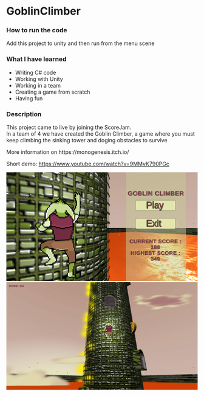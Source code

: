 # GoblinClimber

<h3>How to run the code</h3>

<p>Add this project to unity and then run from the menu scene</p>

<h3>What I have learned</h3>

<ul>
<li>Writing C# code</li>
<li>Working with Unity</li>
<li>Working in a team</li>
<li>Creating a game from scratch</li>
<li>Having fun</li>
</ul>

<h3>Description</h3>

<p>This project came to live by joining the ScoreJam.<br>
In a team of 4 we have created the Goblin Climber, a game where you must keep climbing the sinking tower and doging obstacles to survive</p>

<p>More information on https://monogenesis.itch.io/</p>

Short demo: https://www.youtube.com/watch?v=9MMvK790PGc

![GoblinClimber](./screenshots/menu.png)
![GoblinClimber](./screenshots/gameplay.png)
